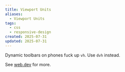 ```yaml
---
title: Viewport Units
aliases:
  - Viewport Units
tags:
  - css
  - responsive-design
created: 2025-07-31
updated: 2025-07-31
---
```


Dynamic toolbars on phones fuck up `vh`. Use `dvh` instead.

See [web.dev](https://web.dev/blog/viewport-units) for more.